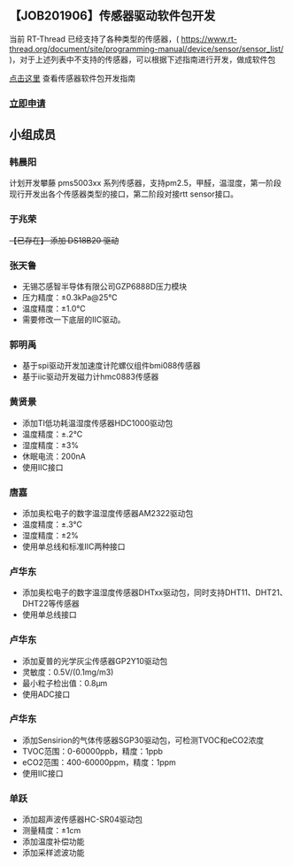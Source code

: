 ## 【JOB201906】传感器驱动软件包开发

当前 RT-Thread 已经支持了各种类型的传感器，( https://www.rt-thread.org/document/site/programming-manual/device/sensor/sensor_list/ )，对于上述列表中不支持的传感器，可以根据下述指南进行开发，做成软件包

[点击这里](https://www.rt-thread.org/document/site/development-guide/sensor/sensor_driver_development/) 查看传感器软件包开发指南

### [立即申请]( https://github.com/RT-Thread/community-activities/edit/master/2019/JOB201906.md )

## 小组成员

### 韩晨阳

计划开发攀藤 pms5003xx 系列传感器，支持pm2.5，甲醛，温湿度，第一阶段现行开发出各个传感器类型的接口，第二阶段对接rtt sensor接口。

### 于兆荣

~~【已存在】 添加 DS18B20 驱动~~

### 张天鲁

- 无锡芯感智半导体有限公司GZP6888D压力模块
- 压力精度：±0.3kPa@25℃
- 温度精度：±1.0℃
- 需要修改一下底层的IIC驱动。

### 郭明禹

- 基于spi驱动开发加速度计陀螺仪组件bmi088传感器
- 基于iic驱动开发磁力计hmc0883传感器

### 黄贤景

- 添加TI低功耗温湿度传感器HDC1000驱动包
- 温度精度：±.2℃
- 湿度精度：±3%
- 休眠电流：200nA
- 使用IIC接口

### 唐嘉

- 添加奥松电子的数字温湿度传感器AM2322驱动包
- 温度精度：±.3℃
- 湿度精度：±2%
- 使用单总线和标准IIC两种接口

### 卢华东

- 添加奥松电子的数字温湿度传感器DHTxx驱动包，同时支持DHT11、DHT21、DHT22等传感器
- 使用单总线接口

### 卢华东

- 添加夏普的光学灰尘传感器GP2Y10驱动包
- 灵敏度：0.5V/(0.1mg/m3)
- 最小粒子检出值：0.8μm
- 使用ADC接口

### 卢华东

- 添加Sensirion的气体传感器SGP30驱动包，可检测TVOC和eCO2浓度
- TVOC范围：0-60000ppb，精度：1ppb
- eCO2范围：400-60000ppm，精度：1ppm
- 使用IIC接口

### 单跃

- 添加超声波传感器HC-SR04驱动包
- 测量精度：±1cm
- 添加温度补偿功能
- 添加采样滤波功能
